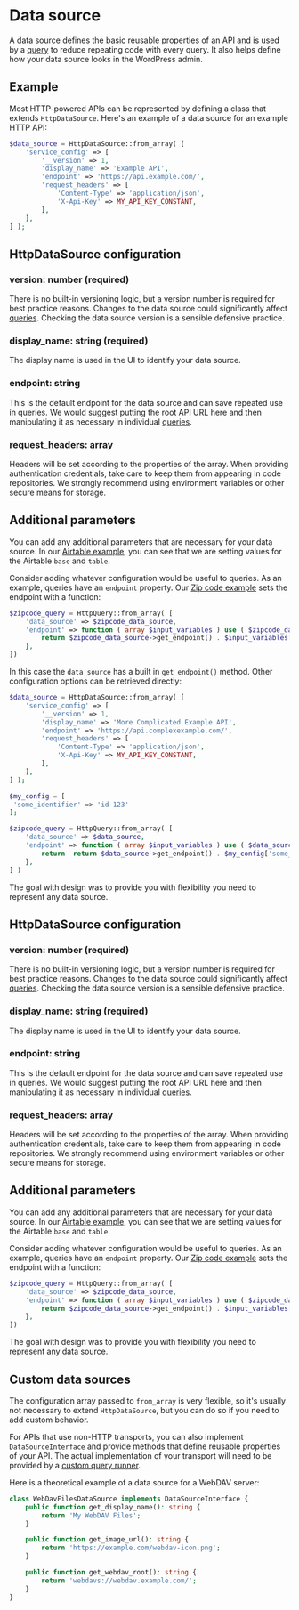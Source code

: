 # Data source

A data source defines the basic reusable properties of an API and is used by a [query](query.md) to reduce repeating code with every query. It also helps define how your data source looks in the WordPress admin.

## Example

Most HTTP-powered APIs can be represented by defining a class that extends `HttpDataSource`. Here's an example of a data source for an example HTTP API:

```php
$data_source = HttpDataSource::from_array( [
    'service_config' => [
        '__version' => 1,
        'display_name' => 'Example API',
        'endpoint' => 'https://api.example.com/',
        'request_headers' => [
            'Content-Type' => 'application/json',
            'X-Api-Key' => MY_API_KEY_CONSTANT,
        ],
    ],
] );
```

## HttpDataSource configuration

### **version**: number (required)

There is no built-in versioning logic, but a version number is required for best practice reasons. Changes to the data source could significantly affect [queries](query.md). Checking the data source version is a sensible defensive practice.

### display_name: string (required)

The display name is used in the UI to identify your data source.

### endpoint: string

This is the default endpoint for the data source and can save repeated use in queries. We would suggest putting the root API URL here and then manipulating it as necessary in individual [queries](query.md).

### request_headers: array

Headers will be set according to the properties of the array. When providing authentication credentials, take care to keep them from appearing in code repositories. We strongly recommend using environment variables or other secure means for storage.

## Additional parameters

You can add any additional parameters that are necessary for your data source. In our [Airtable example](https://github.com/Automattic/remote-data-blocks/blob/trunk/example/airtable/events/register.php), you can see that we are setting values for the Airtable `base` and `table`.

Consider adding whatever configuration would be useful to queries. As an example, queries have an `endpoint` property. Our [Zip code example](https://github.com/Automattic/remote-data-blocks/blob/trunk/example/rest-api/zip-code/zip-code.php) sets the endpoint with a function:

```php
$zipcode_query = HttpQuery::from_array( [
    'data_source' => $zipcode_data_source,
    'endpoint' => function ( array $input_variables ) use ( $zipcode_data_source ): string {
        return $zipcode_data_source->get_endpoint() . $input_variables['zip_code'];
    },
])
```

In this case the `data_source` has a built in `get_endpoint()` method. Other configuration options can be retrieved directly:

```php
$data_source = HttpDataSource::from_array( [
    'service_config' => [
        '__version' => 1,
        'display_name' => 'More Complicated Example API',
        'endpoint' => 'https://api.complexexample.com/',
        'request_headers' => [
            'Content-Type' => 'application/json',
            'X-Api-Key' => MY_API_KEY_CONSTANT,
        ],
    ],
] );

$my_config = [
 'some_identifier' => 'id-123'
];

$zipcode_query = HttpQuery::from_array( [
    'data_source' => $data_source,
    'endpoint' => function ( array $input_variables ) use ( $data_source, $my_config ): string {
        return  return $data_source->get_endpoint() . $my_config['some_identifier'] . "/" . $input_variables['search'];
    },
] )
```

The goal with design was to provide you with flexibility you need to represent any data source.

## HttpDataSource configuration

### **version**: number (required)

There is no built-in versioning logic, but a version number is required for best practice reasons. Changes to the data source could significantly affect [queries](query.md). Checking the data source version is a sensible defensive practice.

### display_name: string (required)

The display name is used in the UI to identify your data source.

### endpoint: string

This is the default endpoint for the data source and can save repeated use in queries. We would suggest putting the root API URL here and then manipulating it as necessary in individual [queries](query.md).

### request_headers: array

Headers will be set according to the properties of the array. When providing authentication credentials, take care to keep them from appearing in code repositories. We strongly recommend using environment variables or other secure means for storage.

## Additional parameters

You can add any additional parameters that are necessary for your data source. In our [Airtable example](https://github.com/Automattic/remote-data-blocks/blob/trunk/example/airtable/events/register.php), you can see that we are setting values for the Airtable `base` and `table`.

Consider adding whatever configuration would be useful to queries. As an example, queries have an `endpoint` property. Our [Zip code example](https://github.com/Automattic/remote-data-blocks/blob/trunk/example/rest-api/zip-code/zip-code.php) sets the endpoint with a function:

```php
$zipcode_query = HttpQuery::from_array( [
    'data_source' => $zipcode_data_source,
    'endpoint' => function ( array $input_variables ) use ( $zipcode_data_source ): string {
        return $zipcode_data_source->get_endpoint() . $input_variables['zip_code'];
    },
])
```

The goal with design was to provide you with flexibility you need to represent any data source.

## Custom data sources

The configuration array passed to `from_array` is very flexible, so it's usually not necessary to extend `HttpDataSource`, but you can do so if you need to add custom behavior.

For APIs that use non-HTTP transports, you can also implement `DataSourceInterface` and provide methods that define reusable properties of your API. The actual implementation of your transport will need to be provided by a [custom query runner](./query-runner.md).

Here is a theoretical example of a data source for a WebDAV server:

```php
class WebDavFilesDataSource implements DataSourceInterface {
    public function get_display_name(): string {
        return 'My WebDAV Files';
    }

    public function get_image_url(): string {
        return 'https://example.com/webdav-icon.png';
    }

    public function get_webdav_root(): string {
        return 'webdavs://webdav.example.com/';
    }
}
```
